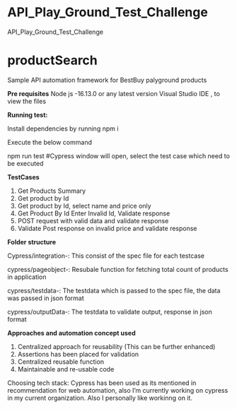 # API_Play_Ground_Test_Challenge
API_Play_Ground_Test_Challenge
# productSearch
Sample API automation framework for BestBuy palyground products

**Pre requisites**
Node js -16.13.0 or any latest version
Visual Studio IDE  , to view the files

**Running test:**
 
 Install dependencies by running npm i
 
 Execute the below command
 
 npm run test
 #Cypress window will open, select the test case which need to be executed

**TestCases**

1. Get Products Summary
2. Get product by Id
3. Get product by Id, select name and price only
4. Get Product By Id Enter Invalid Id, Validate response
5. POST request with valid data and validate response
6. Validate Post response on invalid price and validate response

**Folder structure**

Cypress/integration-: This consist of the spec file for each testcase

cypress/pageobject-: Resubale function for fetching total count of products in application

cypress/testdata-: The testdata which is passed to the spec file, the data was passed in json format

cypress/outputData-: The testdata to validate output, response in json format

**Approaches and automation concept used**

1. Centralized approach for reusability (This can be further enhanced)
2. Assertions has been placed for validation
3. Centralized reusable function
4. Maintainable and re-usable code

Choosing tech stack: Cypress has been used as its mentioned in recommendation for web automation, also I’m currently working on cypress in my current organization. Also I personally like workinng on it.


 
